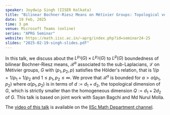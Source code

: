 ```yaml
---
speaker: Joydwip Singh (IISER Kolkata)
title: "Bilinear Bochner-Riesz Means on Métivier Groups: Topological versus Homogeneous dimension"
date: 19 Feb, 2025
time: 3 pm
venue: Microsoft Teams (online)
series: "APRG Seminar"
website: https://math.iisc.ac.in/~aprg/index.php?id=seminar24-25
slides: "2025-02-19-singh-slides.pdf"
---
```


In this talk, we discuss about the $L^{p_1}(G) \times L^{p_2}(G)$ to $L^{p}(G)$ boundedness of bilinear Bochner-Riesz means, $\mathcal{B}^{\alpha}$
associated to the sub-Laplacians, $\mathcal{L}$ on Métivier groups, $G$ with $(p_1,p_2,p)$ satisfies the Hölder's relation, that is
$1/p = 1/p_1 + 1/p_2$ and $1\leq p_1, p_2 \leq \infty$. We prove that $\mathcal{B}^{\alpha}$ is bounded for $\alpha > \alpha(p_1, p_2)$ where
$\alpha(p_1, p_2)$ is in terms of $d:=d_1+d_2$, the topological dimension of $G$, which is strictly smaller than the homogeneous dimension
$Q:=d_1+2d_2$ of $G$. This talk is based on joint work with Sayan Bagchi and Md Nurul Molla.

The [video of this talk](https://www.youtube.com/watch?v=MdKbOmw3mf4&list=PLQXtaLhI1-1qxOEykh-1WOFkYuIzEE-ev) is available
on the [IISc Math Department channel](https://www.youtube.com/channel/UCR5Igvq9HScQKlPr-0coSIg/playlists).
